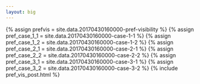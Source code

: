 ```yaml
---
layout: big
---
```

{% assign prefvis = site.data.20170430160000-pref-visibility %}
{% assign pref_case_1_1 = site.data.20170430160000-case-1-1 %}
{% assign pref_case_1_2 = site.data.20170430160000-case-1-2 %}
{% assign pref_case_2_1 = site.data.20170430160000-case-2-1 %}
{% assign pref_case_2_2 = site.data.20170430160000-case-2-2 %}
{% assign pref_case_3_1 = site.data.20170430160000-case-3-1 %}
{% assign pref_case_3_2 = site.data.20170430160000-case-3-2 %}
{% include pref_vis_post.html %}
